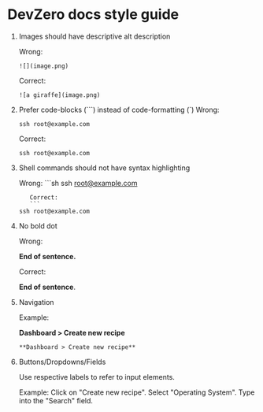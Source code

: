 # DevZero docs style guide

1. Images should have descriptive alt description

   Wrong:
      ```
   ![](image.png)
   ```
      Correct:
      ```
   ![a giraffe](image.png)
   ```

2. Prefer code-blocks (```) instead of code-formatting (`)
   Wrong:

   `ssh root@example.com`

   Correct:

   ```
   ssh root@example.com
   ```

3. Shell commands should not have syntax highlighting

    Wrong:
       ```sh
    ssh root@example.com
    ```
       Correct:
       ```
    ssh root@example.com
    ```

4. No bold dot

   Wrong:

   **End of sentence.**

   Correct:

   **End of sentence**.

5. Navigation

   Example:

   **Dashboard > Create new recipe**

   ```
   **Dashboard > Create new recipe**
   ```

6. Buttons/Dropdowns/Fields

   Use respective labels to refer to input elements.

   Example:
     Click on "Create new recipe". Select "Operating System". Type into the "Search" field.
